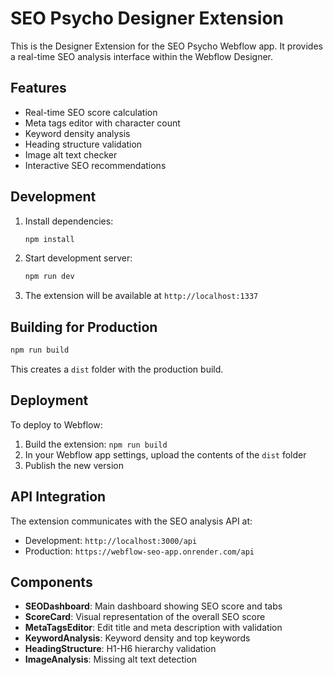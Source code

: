 # SEO Psycho Designer Extension

This is the Designer Extension for the SEO Psycho Webflow app. It provides a real-time SEO analysis interface within the Webflow Designer.

## Features

- Real-time SEO score calculation
- Meta tags editor with character count
- Keyword density analysis
- Heading structure validation
- Image alt text checker
- Interactive SEO recommendations

## Development

1. Install dependencies:
   ```bash
   npm install
   ```

2. Start development server:
   ```bash
   npm run dev
   ```

3. The extension will be available at `http://localhost:1337`

## Building for Production

```bash
npm run build
```

This creates a `dist` folder with the production build.

## Deployment

To deploy to Webflow:

1. Build the extension: `npm run build`
2. In your Webflow app settings, upload the contents of the `dist` folder
3. Publish the new version

## API Integration

The extension communicates with the SEO analysis API at:
- Development: `http://localhost:3000/api`
- Production: `https://webflow-seo-app.onrender.com/api`

## Components

- **SEODashboard**: Main dashboard showing SEO score and tabs
- **ScoreCard**: Visual representation of the overall SEO score
- **MetaTagsEditor**: Edit title and meta description with validation
- **KeywordAnalysis**: Keyword density and top keywords
- **HeadingStructure**: H1-H6 hierarchy validation
- **ImageAnalysis**: Missing alt text detection